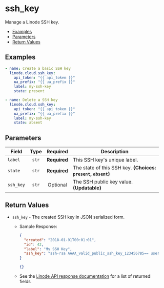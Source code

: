 # ssh_key

Manage a Linode SSH key.


- [Examples](#examples)
- [Parameters](#parameters)
- [Return Values](#return-values)

## Examples

```yaml
- name: Create a basic SSH key
  linode.cloud.ssh_key:
    api_token: "{{ api_token }}"
    ua_prefix: "{{ ua_prefix }}"
    label: my-ssh-key
    state: present
```

```yaml
- name: Delete a SSH key
  linode.cloud.ssh_key:
    api_token: "{{ api_token }}"
    ua_prefix: "{{ ua_prefix }}"
    label: my-ssh-key
    state: absent
```










## Parameters

| Field     | Type | Required | Description                                                                  |
|-----------|------|----------|------------------------------------------------------------------------------|
| `label` | <center>`str`</center> | <center>**Required**</center> | This SSH key's unique label.   |
| `state` | <center>`str`</center> | <center>**Required**</center> | The state of this SSH key.  **(Choices: `present`, `absent`)** |
| `ssh_key` | <center>`str`</center> | <center>Optional</center> | The SSH public key value.  **(Updatable)** |






## Return Values

- `ssh_key` - The created SSH key in JSON serialized form.

    - Sample Response:
        ```json
        {
          "created": "2018-01-01T00:01:01",
          "id": 42,
          "label": "My SSH Key",
          "ssh_key": "ssh-rsa AAAA_valid_public_ssh_key_123456785== user@their-computer"
        }
        ```
        ```json
        {}
        ```
    - See the [Linode API response documentation](https://www.linode.com/docs/api/profile/#ssh-key-add__response-samples) for a list of returned fields


